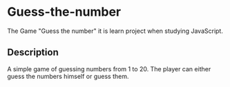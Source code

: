 # Guess-the-number

The Game "Guess the number" it is learn project when studying JavaScript.

## Description

A simple game of guessing numbers from 1 to 20. The player can either guess the numbers himself or guess them.
